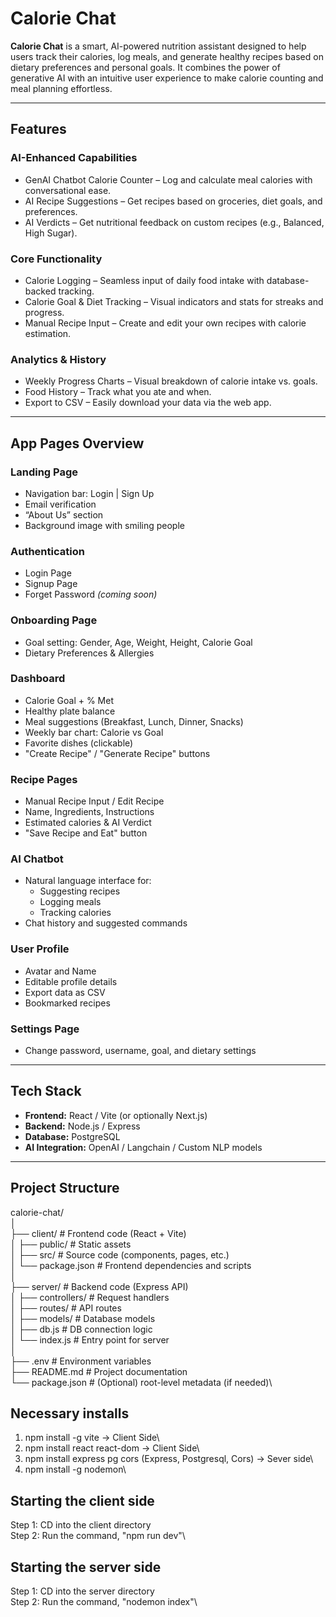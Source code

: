 # Calorie Chat

**Calorie Chat** is a smart, AI-powered nutrition assistant designed to help users track their calories, log meals, and generate healthy recipes based on dietary preferences and personal goals. It combines the power of generative AI with an intuitive user experience to make calorie counting and meal planning effortless.

---

## Features

### AI-Enhanced Capabilities
- GenAI Chatbot Calorie Counter – Log and calculate meal calories with conversational ease.
- AI Recipe Suggestions – Get recipes based on groceries, diet goals, and preferences.
- AI Verdicts – Get nutritional feedback on custom recipes (e.g., Balanced, High Sugar).

### Core Functionality
- Calorie Logging – Seamless input of daily food intake with database-backed tracking.
- Calorie Goal & Diet Tracking – Visual indicators and stats for streaks and progress.
- Manual Recipe Input – Create and edit your own recipes with calorie estimation.

### Analytics & History
- Weekly Progress Charts – Visual breakdown of calorie intake vs. goals.
- Food History – Track what you ate and when.
- Export to CSV – Easily download your data via the web app.

---

## App Pages Overview

### Landing Page
- Navigation bar: Login | Sign Up
- Email verification
- “About Us” section
- Background image with smiling people

### Authentication
- Login Page
- Signup Page
- Forget Password *(coming soon)*

### Onboarding Page
- Goal setting: Gender, Age, Weight, Height, Calorie Goal
- Dietary Preferences & Allergies

### Dashboard
- Calorie Goal + % Met
- Healthy plate balance
- Meal suggestions (Breakfast, Lunch, Dinner, Snacks)
- Weekly bar chart: Calorie vs Goal
- Favorite dishes (clickable)
- "Create Recipe" / "Generate Recipe" buttons

### Recipe Pages
- Manual Recipe Input / Edit Recipe
- Name, Ingredients, Instructions
- Estimated calories & AI Verdict
- "Save Recipe and Eat" button

### AI Chatbot
- Natural language interface for:
  - Suggesting recipes
  - Logging meals
  - Tracking calories
- Chat history and suggested commands

### User Profile
- Avatar and Name
- Editable profile details
- Export data as CSV
- Bookmarked recipes

### Settings Page
- Change password, username, goal, and dietary settings

---

## Tech Stack

- **Frontend:** React / Vite (or optionally Next.js)
- **Backend:** Node.js / Express
- **Database:** PostgreSQL
- **AI Integration:** OpenAI / Langchain / Custom NLP models

---

## Project Structure

calorie-chat/\
│\
├── client/                  # Frontend code (React + Vite)\
│   ├── public/              # Static assets\
│   ├── src/                 # Source code (components, pages, etc.)\
│   └── package.json         # Frontend dependencies and scripts\
│\
├── server/                  # Backend code (Express API)\
│   ├── controllers/         # Request handlers\
│   ├── routes/              # API routes\
│   ├── models/              # Database models\
│   ├── db.js                # DB connection logic\
│   └── index.js             # Entry point for server\
│\
├── .env                     # Environment variables\
├── README.md                # Project documentation\
└── package.json             # (Optional) root-level metadata (if needed)\

## Necessary installs
1. npm install -g vite -> Client Side\
2. npm install react react-dom -> Client Side\
3. npm install express pg cors (Express, Postgresql, Cors) -> Sever side\
4. npm install -g nodemon\

## Starting the client side
Step 1: CD into the client directory\
Step 2: Run the command, "npm run dev"\

## Starting the server side
Step 1: CD into the server directory\
Step 2: Run the command, "nodemon index"\
